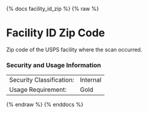{% docs facility_id_zip %}
{% raw %}

# Facility ID Zip Code

Zip code of the USPS facility where the scan occurred. 

### Security and Usage Information
|    |    |
|---|---|
|Security Classification:| Internal |
|Usage Requirement:| Gold |

{% endraw %}
{% enddocs %}